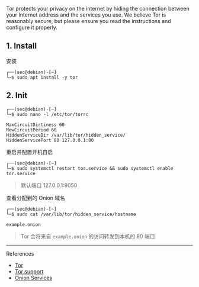 Tor protects your privacy on the internet by hiding the connection between your Internet address and the services you use. We believe Tor is reasonably secure, but please ensure you read the instructions and configure it properly.

## 1. Install

安装

```
┌──(sec@debian)-[~]
└─$ sudo apt install -y tor
```

## 2. Init

```
┌──(sec@debian)-[~]
└─$ sudo nano -l /etc/tor/torrc
```

```
MaxCircuitDirtiness 60
NewCircuitPeriod 60
HiddenServiceDir /var/lib/tor/hidden_service/
HiddenServicePort 80 127.0.0.1:80
```

重启并配置开机自启

```
┌──(sec@debian)-[~]
└─$ sudo systemctl restart tor.service && sudo systemctl enable tor.service
```

> 默认端口 127.0.0.1:9050

查看分配到的 Onion 域名

```
┌──(sec@debian)-[~]
└─$ sudo cat /var/lib/tor/hidden_service/hostname
```

```
example.onion
```

> Tor 会将来自 `example.onion` 的访问转发到本机的 80 端口

---

References

- [Tor](https://www.torproject.org/)
- [Tor support](https://support.torproject.org/)
- [Onion Services](https://support.torproject.org/onionservices/)

